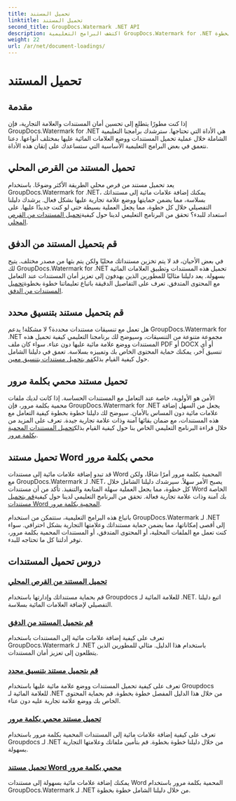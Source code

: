 ```yaml
---
title: تحميل المستند
linktitle: تحميل المستند
second_title: GroupDocs.Watermark .NET API
description: اكتشف البرامج التعليمية GroupDocs.Watermark for .NET لتحميل المستندات ووضع علامة مائية عليها، مما يضمن أمان المستندات والعلامة التجارية من خلال أدلة خطوة بخطوة.
weight: 22
url: /ar/net/document-loadings/
---
```


# تحميل المستند

## مقدمة
إذا كنت مطورًا يتطلع إلى تحسين أمان المستندات والعلامة التجارية، فإن GroupDocs.Watermark for .NET هي الأداة التي تحتاجها. سترشدك برامجنا التعليمية الشاملة خلال عملية تحميل المستندات ووضع العلامات المائية عليها بمختلف أنواعها. دعنا نتعمق في بعض البرامج التعليمية الأساسية التي ستساعدك على إتقان هذه الأداة.

## تحميل المستند من القرص المحلي
يعد تحميل مستند من قرص محلي الطريقة الأكثر وضوحًا. باستخدام GroupDocs.Watermark for .NET، يمكنك إضافة علامات مائية إلى مستنداتك بسلاسة، مما يضمن حمايتها ووضع علامة تجارية عليها بشكل فعال. يرشدك دليلنا التفصيلي خلال كل خطوة، مما يجعل العملية بسيطة حتى لو كنت جديدًا عليها. على استعداد للبدء؟ تحقق من البرنامج التعليمي لدينا حول كيفية[تحميل المستندات من القرص المحلي](./load-document-from-local-disk/).

## قم بتحميل المستند من الدفق
 في بعض الأحيان، قد لا يتم تخزين مستنداتك محليًا ولكن يتم بثها من مصدر مختلف. يتيح لك GroupDocs.Watermark for .NET تحميل هذه المستندات وتطبيق العلامات المائية بسهولة. يعد دليلنا مثاليًا للمطورين الذين يهدفون إلى تعزيز أمان المستندات عند التعامل مع المحتوى المتدفق. تعرف على التفاصيل الدقيقة باتباع تعليماتنا خطوة بخطوة[تحميل المستندات من الدفق](./load-document-from-stream/).

## قم بتحميل مستند بتنسيق محدد
هل تعمل مع تنسيقات مستندات محددة؟ لا مشكلة! يدعم GroupDocs.Watermark for .NET مجموعة متنوعة من التنسيقات، وسيوضح لك برنامجنا التعليمي كيفية تحميل هذه المستندات ووضع علامة مائية عليها دون عناء. سواء كان ملف PDF أو DOCX أو أي تنسيق آخر، يمكنك حماية المحتوى الخاص بك وتمييزه بسلاسة. تعمق في دليلنا الشامل حول كيفية القيام بذلك[قم بتحميل مستندات بتنسيق معين](./load-specific-format-document/).

## تحميل مستند محمي بكلمة مرور
 الأمن هو الأولوية، خاصة عند التعامل مع المستندات الحساسة. إذا كانت لديك ملفات محمية بكلمة مرور، فإن GroupDocs.Watermark for .NET يجعل من السهل إضافة علامات مائية دون المساس بالأمان. سيوضح لك دليلنا خطوة بخطوة كيفية التعامل مع هذه المستندات، مع ضمان بقائها آمنة وذات علامة تجارية جيدة. تعرف على المزيد من خلال قراءة البرنامج التعليمي الخاص بنا حول كيفية القيام بذلك[تحميل المستندات المحمية بكلمة مرور](./load-password-protected-document/).

## تحميل مستند Word محمي بكلمة مرور
قد تبدو إضافة علامات مائية إلى مستندات Word المحمية بكلمة مرور أمرًا شاقًا، ولكن مع GroupDocs.Watermark لـ .NET، يصبح الأمر سهلاً. سيرشدك دليلنا الشامل خلال كل خطوة، مما يجعل العملية سهلة المتابعة والتنفيذ. تأكد من أن مستندات Word الخاصة بك آمنة وذات علامة تجارية فعالة. تحقق من البرنامج التعليمي لدينا حول كيفية[قم بتحميل مستندات Word المحمية بكلمة مرور](./load-password-protected-word-document/).

باتباع هذه البرامج التعليمية، ستتمكن من استخدام GroupDocs.Watermark لـ .NET إلى أقصى إمكاناتها، مما يضمن حماية مستنداتك وعلامتها التجارية بشكل احترافي. سواء كنت تعمل مع الملفات المحلية، أو المحتوى المتدفق، أو المستندات المحمية بكلمة مرور، توفر أدلتنا كل ما تحتاجه للبدء.
## دروس تحميل المستندات
### [تحميل المستند من القرص المحلي](./load-document-from-local-disk/)
قم بحماية مستنداتك وإدارتها باستخدام Groupdocs للعلامة المائية لـ .NET. اتبع دليلنا التفصيلي لإضافة العلامات المائية بسلاسة.
### [قم بتحميل المستند من الدفق](./load-document-from-stream/)
تعرف على كيفية إضافة علامات مائية إلى المستندات باستخدام GroupDocs.Watermark لـ .NET باستخدام هذا الدليل. مثالي للمطورين الذين يتطلعون إلى تعزيز أمان المستندات.
### [قم بتحميل مستند بتنسيق محدد](./load-specific-format-document/)
تعرف على كيفية تحميل المستندات ووضع علامة مائية عليها باستخدام Groupdocs للعلامة المائية لـ .NET من خلال هذا الدليل المفصل خطوة بخطوة. قم بحماية المحتوى الخاص بك ووضع علامة تجارية عليه دون عناء.
### [تحميل مستند محمي بكلمة مرور](./load-password-protected-document/)
تعرف على كيفية إضافة علامات مائية إلى المستندات المحمية بكلمة مرور باستخدام Groupdocs لـ .NET من خلال دليلنا خطوة بخطوة. قم بتأمين ملفاتك وعلامتها التجارية بسهولة.
### [تحميل مستند Word محمي بكلمة مرور](./load-password-protected-word-document/)
يمكنك إضافة علامات مائية بسهولة إلى مستندات Word المحمية بكلمة مرور باستخدام GroupDocs.Watermark لـ .NET من خلال دليلنا الشامل خطوة بخطوة.